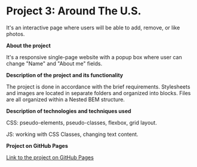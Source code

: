 # Project 3: Around The U.S.
It's an interactive page where users will be able to add, remove, or like photos.


**About the project**

It's a responsive single-page website with a popup box where user can change "Name" and "About me" fields. 

**Description of the project and its functionality**

The project is done in accordance with the brief requirements. 
Stylesheets and images are located in separate folders and organized into blocks. Files are all organized within a Nested BEM structure. 

**Description of technologies and techniques used**

CSS: pseudo-elements, pseudo-classes, flexbox, grid layout. 

JS: working with CSS Classes, changing text content.

**Project on GitHub Pages**

[Link to the project on GitHub Pages](https://tetiana-zagoruiko.github.io/web_project_4/)


